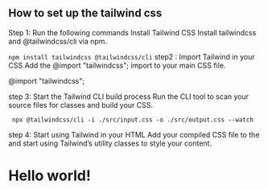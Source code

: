 ## How to set up the tailwind css

Step 1: Run the following commands
Install Tailwind CSS
Install tailwindcss and @tailwindcss/cli via npm.

```npm install tailwindcss @tailwindcss/cli```
step2 : Import Tailwind in your CSS
Add the @import "tailwindcss"; import to your main CSS file.

@import "tailwindcss";


step 3: Start the Tailwind CLI build process
Run the CLI tool to scan your source files for classes and build your CSS.

``` npx @tailwindcss/cli -i ./src/input.css -o ./src/output.css --watch```

step 4: Start using Tailwind in your HTML
Add your compiled CSS file to the <head> and start using Tailwind’s utility classes to style your content.

<!doctype html>
<html>
<head>
  <meta charset="UTF-8">
  <meta name="viewport" content="width=device-width, initial-scale=1.0">
  <link href="./output.css" rel="stylesheet">
</head>
<body>
  <h1 class="text-3xl font-bold underline">
    Hello world!
  </h1>
</body>
</html>
